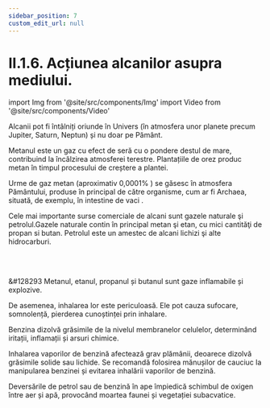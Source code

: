 ```yaml
---
sidebar_position: 7
custom_edit_url: null
---
```


# II.1.6. Acțiunea alcanilor asupra mediului.



import Img from '@site/src/components/Img'
import Video from '@site/src/components/Video'




<div class="alert alert--warning" role="alert">

Alcanii pot fi întâlniți oriunde în Univers (în atmosfera unor planete precum Jupiter, Saturn, Neptun) și nu doar pe Pământ.

Metanul este un gaz cu efect de seră cu o pondere destul de mare, contribuind la încălzirea atmosferei terestre. Plantațiile de orez produc metan în timpul procesului de creștere a plantei.

Urme de gaz metan (aproximativ 0,0001% ) se găsesc în atmosfera Pământului, produse în principal de către organisme, cum ar fi Archaea, situată, de exemplu, în intestine de vaci .


Cele mai importante surse comerciale de alcani sunt gazele naturale şi petrolul.Gazele naturale contin în principal metan şi etan, cu mici cantităţi de propan si butan. Petrolul este un amestec de alcani lichizi şi alte hidrocarburi. 



</div>

<br></br>


<div class="alert alert--danger" role="alert">

&#128293 Metanul, etanul, propanul și butanul sunt gaze inflamabile și explozive. 

De asemenea, inhalarea lor este periculoasă. Ele pot cauza sufocare, somnolență, pierderea cunoștinței prin inhalare.

Benzina dizolvă grăsimile de la nivelul membranelor celulelor, determinând iritații, inflamații și arsuri chimice. 

Inhalarea vaporilor de benzină afectează grav plămânii, deoarece dizolvă grăsimile solide sau lichide. Se recomandă folosirea mănușilor de cauciuc la manipularea benzinei și evitarea inhalării vaporilor de benzină.

Deversările de petrol sau de benzină în ape împiedică schimbul de oxigen între aer și apă, provocând moartea faunei și vegetației subacvatice.




   

</div>

